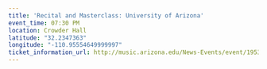 ```yaml
---
title: 'Recital and Masterclass: University of Arizona'
event_time: 07:30 PM
location: Crowder Hall
latitude: "32.2347363"
longitude: "-110.95554649999997"
ticket_information_url: http://music.arizona.edu/News-Events/event/1953
---
```

